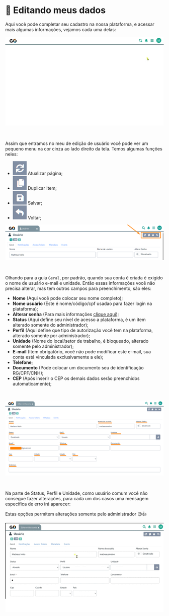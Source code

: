 # 🎲 Editando meus dados

Aqui você pode completar seu cadastro na nossa plataforma, e acessar mais algumas informações, vejamos cada uma delas:

![](/erp-v2/assets/editando_meus_dados.gif)

<br>

Assim que entramos no meu de edição de usuário você pode ver um pequeno menu na cor cinza ao lado direito da tela. Temos algumas funções neles:

- <img src="/erp-v2/assets/icon_atualizar.png" alt="" data-size="line"> Atualizar página;
- <img src="/erp-v2/assets/icon_duplicar.png" alt="" data-size="line"> Duplicar Item;
- <img src="/erp-v2/assets/icon_salvar.png" alt="" data-size="line"> Salvar;
- <img src="/erp-v2/assets/icon_voltar.png" alt="" data-size="line"> Voltar;

![](/erp-v2/assets/edit_dados_menu_superior.png)

<br>

Olhando para a guia `Geral`, por padrão, quando sua conta é criada é exigido o nome de usuário e-mail e unidade. Então essas informações você não precisa alterar, mas tem outros campos para preenchimento, são eles:

- **Nome** (Aqui você pode colocar seu nome completo);
- **Nome usuário** (Este é nome/código/cpf usadao para fazer login na plataforma);
- **Alterar senha** (Para mais informações [clique aqui](/erp-v2/minhas_preferencias/alt_minha_senha.md));
- **Status** (Aqui define seu nível de acesso a plataforma, é um item alterado somente do administrador);
- **Perfil** (Aqui define que tipo de autorização você tem na plataforma, alterado somente por administrador);
- **Unidade** (Nome do local/setor de trabalho, é bloqueado, alterado somente pelo administrador);
- **E-mail** (Item obrigatório, você não pode modificar este e-mail, sua conta está vinculada exclusivamente a ele);
- **Telefone**;
- **Documento** (Pode colocar um documento seu de identificação RG/CPF/CNH);
- **CEP** (Após inserir o CEP os demais dados serão preenchidos automaticamente);

<br>

![](/erp-v2/assets/edit_dados_guia_geral.png)

<br>

Na parte de Status, Perfil e Unidade, como usuário comum você não consegue fazer alterações, para cada um dos casos uma mensagem específica de erro irá aparecer:

Estas opções permitem alterações somente pelo administrador 😉👍

![](/erp-v2/assets/edit_dados_bloqueados.gif)